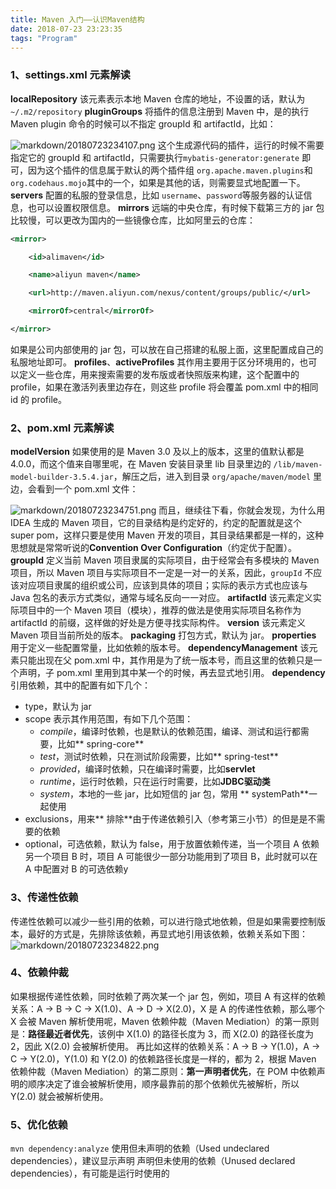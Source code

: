 ```yaml
---
title: Maven 入门——认识Maven结构
date: 2018-07-23 23:23:35
tags: "Program"
---
```


### 1、settings.xml 元素解读
**localRepository**
该元素表示本地 Maven 仓库的地址，不设置的话，默认为 `~/.m2/repository`
**pluginGroups**
将插件的信息注册到 Maven 中，是的执行 Maven plugin 命令的时候可以不指定 groupId 和 artifactId，比如：

![markdown/20180723234107.png](http://p8bc1hri5.bkt.clouddn.com/markdown/20180723234107.png)
这个生成源代码的插件，运行的时候不需要指定它的 groupId 和 artifactId，只需要执行`mybatis-generator:generate` 即可，因为这个插件的信息属于默认的两个插件组 `org.apache.maven.plugins`和`org.codehaus.mojo`其中的一个，如果是其他的话，则需要显式地配置一下。
**servers**
配置的私服的登录信息，比如 `username`、`password`等服务器的认证信息，也可以设置权限信息。
**mirrors**
远端的中央仓库，有时候下载第三方的 jar 包比较慢，可以更改为国内的一些镜像仓库，比如阿里云的仓库：

```xml
<mirror>

	<id>alimaven</id>

	<name>aliyun maven</name>

	<url>http://maven.aliyun.com/nexus/content/groups/public/</url>

	<mirrorOf>central</mirrorOf>

</mirror>
```

如果是公司内部使用的 jar 包，可以放在自己搭建的私服上面，这里配置成自己的私服地址即可。
**profiles**、**activeProfiles**
其作用主要用于区分环境用的，也可以定义一些仓库，用来搜索需要的发布版或者快照版来构建，这个配置中的 profile，如果在激活列表里边存在，则这些 profile 将会覆盖 pom.xml 中的相同 id 的 profile。

### 2、pom.xml 元素解读
**modelVersion**
如果使用的是 Maven 3.0 及以上的版本，这里的值默认都是 4.0.0，而这个值来自哪里呢，在 Maven 安装目录里 lib 目录里边的 `/lib/maven-model-builder-3.5.4.jar`，解压之后，进入到目录 `org/apache/maven/model` 里边，会看到一个 pom.xml 文件：

![markdown/20180723234751.png](http://p8bc1hri5.bkt.clouddn.com/markdown/20180723234751.png)
而且，继续往下看，你就会发现，为什么用 IDEA 生成的 Maven 项目，它的目录结构是约定好的，约定的配置就是这个 super pom，这样只要是使用 Maven 开发的项目，其目录结果都是一样的，这种思想就是常常听说的**Convention Over Configuration**（约定优于配置）。
**groupId**
定义当前 Maven 项目隶属的实际项目，由于经常会有多模块的 Maven 项目，所以 Maven 项目与实际项目不一定是一对一的关系，因此，`groupId` 不应该对应项目隶属的组织或公司，应该到具体的项目；实际的表示方式也应该与 Java 包名的表示方式类似，通常与域名反向一一对应。
**artifactId**
该元素定义实际项目中的一个 Maven 项目（模块），推荐的做法是使用实际项目名称作为 artifactId 的前缀，这样做的好处是方便寻找实际构件。
**version**
该元素定义 Maven 项目当前所处的版本。
**packaging**
打包方式，默认为 jar。
**properties**
用于定义一些配置常量，比如依赖的版本号。
**dependencyManagement**
该元素只能出现在父 pom.xml 中，其作用是为了统一版本号，而且这里的依赖只是一个声明，子 pom.xml 里用到其中某一个的时候，再去显式地引用。
**dependency**
引用依赖，其中的配置有如下几个：

- type，默认为 jar
- scope 表示其作用范围，有如下几个范围：
  - *compile*，编译时依赖，也是默认的依赖范围，编译、测试和运行都需要，比如** spring-core**
  - *test*，测试时依赖，只在测试阶段需要，比如** spring-test**
  - *provided*，编译时依赖，只在编译时需要，比如**servlet**
  - *runtime*，运行时依赖，只在运行时需要，比如**JDBC驱动类**
  - *system*，本地的一些 jar，比如短信的 jar 包，常用 ** systemPath**一起使用
- exclusions，用来** 排除**由于传递依赖引入（参考第三小节）的但是是不需要的依赖
- optional，可选依赖，默认为 false，用于放置依赖传递，当一个项目 A 依赖另一个项目 B 时，项目 A 可能很少一部分功能用到了项目 B，此时就可以在 A 中配置对 B 的可选依赖y
### 3、传递性依赖
传递性依赖可以减少一些引用的依赖，可以进行隐式地依赖，但是如果需要控制版本，最好的方式是，先排除该依赖，再显式地引用该依赖，依赖关系如下图：
![markdown/20180723234822.png](http://p8bc1hri5.bkt.clouddn.com/markdown/20180723234822.png)
### 4、依赖仲裁
如果根据传递性依赖，同时依赖了两次某一个 jar 包，例如，项目 A 有这样的依赖关系：A -> B -> C -> X(1.0)、A -> D -> X(2.0)，X 是 A 的传递性依赖，那么哪个 X 会被 Maven 解析使用呢，Maven 依赖仲裁（Maven Mediation）的第一原则是：**路径最近者优先**，该例中 X(1.0) 的路径长度为 3，而 X(2.0) 的路径长度为 2，因此 X(2.0) 会被解析使用。
再比如这样的依赖关系：A -> B -> Y(1.0)，A -> C -> Y(2.0)，Y(1.0) 和 Y(2.0) 的依赖路径长度是一样的，都为 2，根据 Maven 依赖仲裁（Maven Mediation）的第二原则：**第一声明者优先**，在 POM 中依赖声明的顺序决定了谁会被解析使用，顺序最靠前的那个依赖优先被解析，所以 Y(2.0) 就会被解析使用。
### 5、优化依赖
`mvn dependency:analyze`
使用但未声明的依赖（Used undeclared dependencies），建议显示声明
声明但未使用的依赖（Unused declared dependencies），有可能是运行时使用的